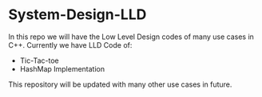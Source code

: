 # System-Design-LLD

In this repo we will have the Low Level Design codes of many use cases in C++.
Currently we have LLD Code of:
- Tic-Tac-toe
- HashMap Implementation


This repository will be updated with many other use cases in future.
